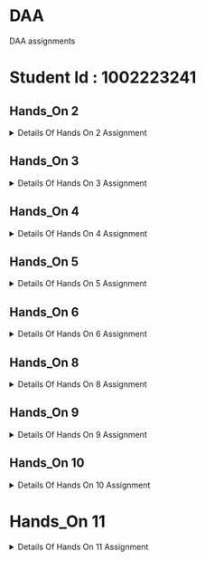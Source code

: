# DAA
DAA assignments
# Student Id : 1002223241

## Hands_On 2

<details>

<summary>Details Of Hands On 2 Assignment</summary>

# Here is my system information:

* OS Name	Microsoft Windows 11 Home Single Language
* Version	10.0.22631 Build 22631
* Processor	Intel(R) Core(TM) i5-8265U CPU @ 1.60GHz   1.80 GHz.
* Installed RAM	8.00 GB (7.82 GB usable).
* System type	64-bit operating system, x64-based processor.
* Pen and touch	No pen or touch input is available for this display.


# 1 benchmarking for Insertion sort :
* I took input of Random number between 0 and 999.
* I took input sizes from 5,10,20...upto 50000.
* input_sizes = [5, 10, 20, 50, 100, 500, 1000, 5000,10000,20000,30000,40000,50000]
* time_taken_by_algo = [2e-07,5e-07,1.3e-06,4.5e-06,2.22e-05,0.0004893,0.0017502,0.0369939,0.146127,0.572828,1.25735,2.20588,3.51983];


# 2 benchmarking for Selection sort:
* I took input of Random number between 0 and 999.
* I took input sizes from 5,10,20...upto 50000.
* input_sizes = [5, 10, 20, 50, 100, 500, 1000, 5000,10000,20000,30000,40000,50000]
* time_taken_by_algo = [5e-07,1.3e-06,2.2e-06,9.5e-06,3.08e-05,0.000627,0.0023517,0.0569425,0.217667,0.90598,1.97542,3.48149,5.37219]


# 3 benchmarking for Bubble sort :
* I took input of Random number between 0 and 999.
* I took input sizes from 5,10,20...upto 30000.
* input_sizes = [5, 10, 20, 50, 100, 500, 1000, 5000,10000,20000,30000,40000,50000]
* time_taken_by_algo = [8e-07, 2.2e-06,2.6e-06, 1.45e-05, 6.66e-05, 0.001408, 0.0057132, 0.150659,0.585995,2.34572,5.23766,9.30433,22.0952];



# Benchmark All Algorithms File
* I used a C++ library called Chrono to calculate the algorithm's time for different input sizes, and I also used Cstdlib to generate input randomly.
* Python File For plot Input Vs Time
[plot time vs input](plot_time_vs_input.ipynb)

![benchmark_sorting_algorithms](benchmark_sorting_algorithms.png)

# Selection Sort Correctness Argument
To prove that the selection sort algorithm working correct we can use the concept of a loop invariant. loop invariant is a condition that is true before and after each iteration.
 For selection sort, we can define the loop invariant as:
at the start of the i th iteration, the portion of the array before index i is sorted and every element in this portion is less than or equal to all elements in the unsorted portion arr[i..n-1].
# Proof of Correctness:
1. Initialization:
before any iterations occur the sorted portion of the array is empty Therefore, the loop invariant The holds trivially.
2. Maintenance:
 at each iteration, the algorithm identifies the smallest element in the unsorted part of the array and swaps it with the first element of the unsorted part. this will make sure that  after each swap the element at position i is in its correct position.
 after this swap the portion of the array up to i is sorted as the smallest element from the remaining unsorted section has been moved to its correct place. The remaining unsorted portion still satisfies the  loop invariant.
3. Termination:
 	when the loop finishes the entire array has been processed, and the invariant tells us that the entire array is now sorted.
# Time Complexity:
 Worst-case and best-case: The algorithm always performs O(n^2) comparisons and swaps because it goes through the entire array for each element, even if the array is already sorted.
space complexity : O(1), as the algorithm performs the sorting in place without requiring additional space.
by following the above steps of initialization, maintenance, and termination, we can see that selection sort is guaranteed to work correctly.
</details>

## Hands_On 3

<details>

<summary>Details Of Hands On 3 Assignment</summary>

* All Details About Assignment 3 is inside this file
[`handsOn-3.md`](Hands-On-3/handsOn-3.md) 

* Python File For Time Vs N input[`time_vs_N`](Hands-On-3/time_vs_n.ipynb)
* Python File For Find the approximate (eye ball it) location of "n_0"[`n_0`](Hands-On-3/n_0.ipynb)

</details>

## Hands_On 4

<details>

<summary>Details Of Hands On 4 Assignment</summary>

* All Details About Assignment 3 is inside this file
[`handsOn-4.md`](Hands-On-4/Hands-On-4.md) 
</details>

## Hands_On 5

<details>

<summary>Details Of Hands On 5 Assignment</summary>

* All Details About Assignment 5 is inside this file
[`hands-On-5.md`](Hands-On-5/Hands-On-5.md) 
</details>

## Hands_On 6

<details>

<summary>Details Of Hands On 6 Assignment</summary>

* All Details About Assignment 6 is inside this file
[`hands-On-6.md`](Hands-On-6/Hands-On-6.md) 
</details>

## Hands_On 8

<details>

<summary>Details Of Hands On 8 Assignment</summary>

* All Details About Assignment 8 is inside this file
[`hands-On-8.md`](Hands-On-7/Hands-On-7.md) 
</details>

## Hands_On 9

<details>

<summary>Details Of Hands On 9 Assignment</summary>

* All Details About Assignment 9 is inside this file
[`hands-On-9.md`](Hands-On-9/Hash_table/Hands-On-9.md) 
</details>

## Hands_On 10

<details>

<summary>Details Of Hands On 10 Assignment</summary>

* All Details About Assignment 10 is inside this file
[`Hands-On-10.md`](/Hands-On-10/Hands-On-10.md) 
</details>

# Hands_On 11

<details>

<summary>Details Of Hands On 11 Assignment</summary>

* All Details About Assignment 11 is inside this file
[`Hands-On-11.md`](/Hands-On-11/Hands-On-11.md) 
</details>
